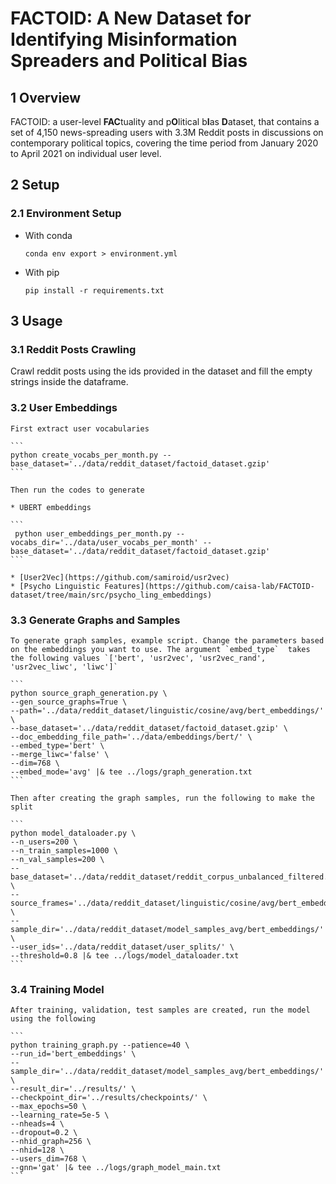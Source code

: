 # FACTOID: A New Dataset for Identifying Misinformation Spreaders and Political Bias

## 1 Overview

FACTOID: a user-level **FAC**tuality and p**O**litical b**I**as **D**ataset, that contains a set of 4,150 news-spreading users with 3.3M Reddit posts in discussions on contemporary political topics, covering the time period from January 2020 to April 2021 on individual user level.

## 2 Setup

### 2.1 Environment Setup

* With conda
  
    ```conda env export > environment.yml```
* With pip

    ```pip install -r requirements.txt```

## 3 Usage

### 3.1 Reddit Posts Crawling

   Crawl reddit posts using the ids provided in the dataset and fill the empty strings inside the dataframe.  

### 3.2 User Embeddings

    First extract user vocabularies 

    ```
    python create_vocabs_per_month.py --base_dataset='../data/reddit_dataset/factoid_dataset.gzip'
    ```

    Then run the codes to generate

    * UBERT embeddings

    ```
     python user_embeddings_per_month.py --vocabs_dir='../data/user_vocabs_per_month' --base_dataset='../data/reddit_dataset/factoid_dataset.gzip'
    ```

    * [User2Vec](https://github.com/samiroid/usr2vec)
    * [Psycho Linguistic Features](https://github.com/caisa-lab/FACTOID-dataset/tree/main/src/psycho_ling_embeddings)

### 3.3 Generate Graphs and Samples

    To generate graph samples, example script. Change the parameters based on the embeddings you want to use. The argument `embed_type`  takes the following values `['bert', 'usr2vec', 'usr2vec_rand', 'usr2vec_liwc', 'liwc']`
    
    ```
    python source_graph_generation.py \
    --gen_source_graphs=True \
    --path='../data/reddit_dataset/linguistic/cosine/avg/bert_embeddings/' \ 
    --base_dataset='../data/reddit_dataset/factoid_dataset.gzip' \
    --doc_embedding_file_path='../data/embeddings/bert/' \
    --embed_type='bert' \
    --merge_liwc='false' \
    --dim=768 \
    --embed_mode='avg' |& tee ../logs/graph_generation.txt
    ```

    Then after creating the graph samples, run the following to make the split

    ```
    python model_dataloader.py \
    --n_users=200 \
    --n_train_samples=1000 \
    --n_val_samples=200 \
    --base_dataset='../data/reddit_dataset/reddit_corpus_unbalanced_filtered.gzip' \
    --source_frames='../data/reddit_dataset/linguistic/cosine/avg/bert_embeddings/source' \
    --sample_dir='../data/reddit_dataset/model_samples_avg/bert_embeddings/' \
    --user_ids='../data/reddit_dataset/user_splits/' \
    --threshold=0.8 |& tee ../logs/model_dataloader.txt
    ```

### 3.4 Training Model

    After training, validation, test samples are created, run the model using the following

    ```
    python training_graph.py --patience=40 \
    --run_id='bert_embeddings' \
    --sample_dir='../data/reddit_dataset/model_samples_avg/bert_embeddings/'  \
    --result_dir='../results/' \
    --checkpoint_dir='../results/checkpoints/' \
    --max_epochs=50 \
    --learning_rate=5e-5 \
    --nheads=4 \
    --dropout=0.2 \
    --nhid_graph=256 \
    --nhid=128 \
    --users_dim=768 \
    --gnn='gat' |& tee ../logs/graph_model_main.txt
    ```